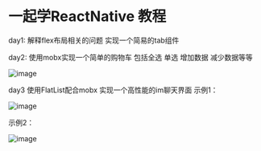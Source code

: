 # 一起学ReactNative 教程
day1:
解释flex布局相关的问题
实现一个简易的tab组件

day2:
使用mobx实现一个简单的购物车
包括全选 单选 增加数据 减少数据等等

![image](https://github.com/fangkyi02/Demo/blob/master/20170422081535501.gif)

day3 使用FlatList配合mobx 实现一个高性能的im聊天界面
示例1：

![image](https://github.com/fangkyi02/Demo/blob/master/0E9AE976-F133-43E8-A752-1965D3E081C4.gif)

示例2：

![image](https://github.com/fangkyi02/Demo/blob/master/20170423149292650958fc402d22b13.gif)
